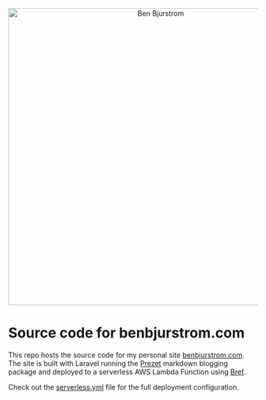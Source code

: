 <div align="center">
    <img src="https://benbjurstrom.com/ogimage.png" width="600" alt="Ben Bjurstrom">
</div>

# Source code for benbjurstrom.com

This repo hosts the source code for my personal site [benbjurstrom.com](https://benbjurstrom.com). The site is built with Laravel running the [Prezet](https://prezet.com) markdown blogging package and deployed to a serverless AWS Lambda Function using [Bref](https://bref.sh).

Check out the [serverless.yml](https://github.com/benbjurstrom/benbjurstrom.com/blob/main/serverless.yml) file for the full deployment configuration.
